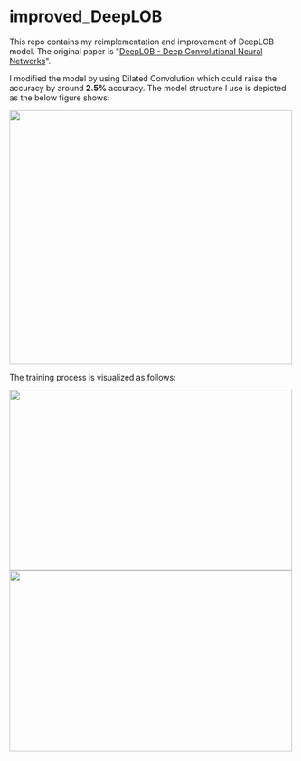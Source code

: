 # improved_DeepLOB

This repo contains my reimplementation and improvement of DeepLOB model. The original paper is "[DeepLOB - Deep Convolutional Neural Networks](https://arxiv.org/pdf/1808.03668.pdf)". 

I modified the model by using Dilated Convolution which could raise the accuracy by around **2.5%** accuracy. The model structure I use is depicted as the below figure shows:  


<img src="https://github.com/YJiangcm/improved_DeepLOB/blob/master/outputs/model_structure.png" width="500" height="450">

The training process is visualized as follows:

<img src="https://github.com/YJiangcm/improved_DeepLOB/blob/master/outputs/dilated_FI-2010%20Loss%20Graph.png" width="500" height="320">

<img src="https://github.com/YJiangcm/improved_DeepLOB/blob/master/outputs/dilated_FI-2010%20Accuracy%20Graph.png" width="500" height="320">

